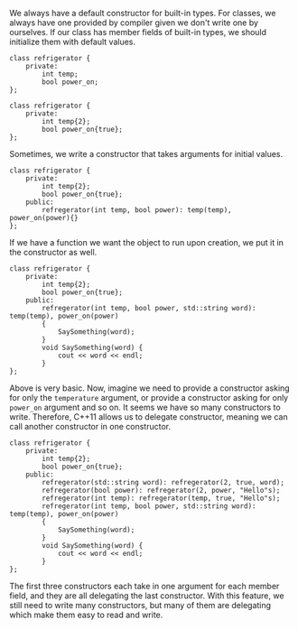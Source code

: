 
We always have a default constructor for built-in types. For classes, we always have one provided by compiler given we don't write one by ourselves. If our class has member fields of built-in types, we should initialize them with default values.
```
class refrigerator {
	private:
		int temp;
		bool power_on;
};

class refrigerator {
	private:
		int temp{2};
		bool power_on{true};
};
```
Sometimes, we write a constructor that takes arguments for initial values.
```
class refrigerator {
	private:
		int temp{2};
		bool power_on{true};
	public:
		refregerator(int temp, bool power): temp(temp), power_on(power){}
};
```
If we have a function we want the object to run upon creation, we put it in the constructor as well.
```
class refrigerator {
	private:
		int temp{2};
		bool power_on{true};
	public:
		refregerator(int temp, bool power, std::string word): temp(temp), power_on(power)
		{
			SaySomething(word);
		}
		void SaySomething(word) {
			cout << word << endl;
		}
};
```

Above is very basic. Now, imagine we need to provide a constructor asking for only the `temperature` argument, or provide a constructor asking for only `power_on` argument and so on. It seems we have so many constructors to write. Therefore, C++11 allows us to delegate constructor, meaning we can call another constructor in one constructor.
```
class refrigerator {
	private:
		int temp{2};
		bool power_on{true};
	public:
		refregerator(std::string word): refregerator(2, true, word);
		refregerator(bool power): refregerator(2, power, "Hello"s);
		refregerator(int temp): refregerator(temp, true, "Hello"s);
		refregerator(int temp, bool power, std::string word): temp(temp), power_on(power)
		{
			SaySomething(word);
		}
		void SaySomething(word) {
			cout << word << endl;
		}
};
```
The first three constructors each take in one argument for each member field, and they are all delegating the last constructor. With this feature, we still need to write many constructors, but many of them are delegating which make them easy to read and write.



